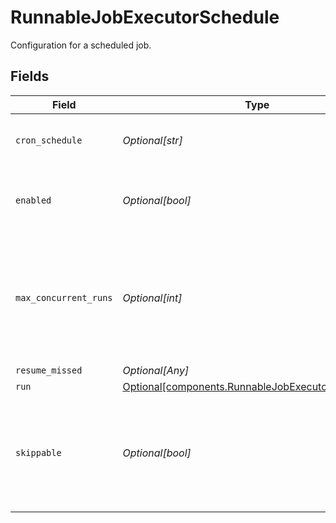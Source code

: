 # RunnableJobExecutorSchedule

Configuration for a scheduled job.


## Fields

| Field                                                                                                        | Type                                                                                                         | Required                                                                                                     | Description                                                                                                  |
| ------------------------------------------------------------------------------------------------------------ | ------------------------------------------------------------------------------------------------------------ | ------------------------------------------------------------------------------------------------------------ | ------------------------------------------------------------------------------------------------------------ |
| `cron_schedule`                                                                                              | *Optional[str]*                                                                                              | :heavy_minus_sign:                                                                                           | A cron schedule on which to run this job.                                                                    |
| `enabled`                                                                                                    | *Optional[bool]*                                                                                             | :heavy_minus_sign:                                                                                           | Determines whether or not this schedule is enabled.                                                          |
| `max_concurrent_runs`                                                                                        | *Optional[int]*                                                                                              | :heavy_minus_sign:                                                                                           | The maximum number of instances that may be running of this scheduled job at any given time.                 |
| `resume_missed`                                                                                              | *Optional[Any]*                                                                                              | :heavy_minus_sign:                                                                                           | N/A                                                                                                          |
| `run`                                                                                                        | [Optional[components.RunnableJobExecutorRunSettings]](../../models/shared/runnablejobexecutorrunsettings.md) | :heavy_minus_sign:                                                                                           | N/A                                                                                                          |
| `skippable`                                                                                                  | *Optional[bool]*                                                                                             | :heavy_minus_sign:                                                                                           | Skippable jobs can be delayed, up to their next run time, if the system is hitting concurrency limits.       |